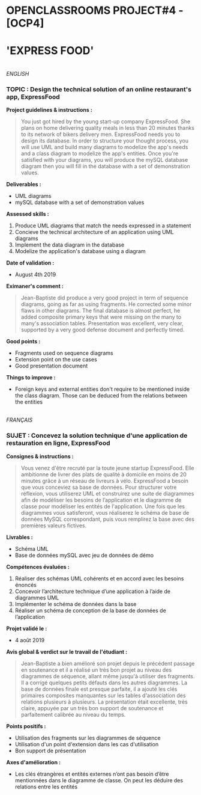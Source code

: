 # OPENCLASSROOMS PROJECT#4 - [OCP4]
# 'EXPRESS FOOD'
\
*ENGLISH*
### TOPIC : Design the technical solution of an online restaurant's app, ExpressFood
**Project guidelines & instructions :**
>You just got hired by the young start-up company ExpressFood. She plans on home delivering quality meals in less than 20 minutes thanks to its network of bikers delivery men. ExpressFood needs you to design its database. In order to structure your thought process, you will use UML and build many diagrams to modelize the app's needs and a class diagram to modelize the app's entities. Once you're satisfied with your diagrams, you will produce the mySQL database diagram then you will fill in the database with a set of demonstration values.

**Deliverables :**
- UML diagrams
- mySQL database with a set of demonstration values

**Assessed skills :**
1. Produce UML diagrams that match the needs expressed in a statement
2. Concieve the technical architecture of an application using UML diagrams
3. Implement the data diagram in the database
4. Modelize the application's database using a diagram

**Date of validation :**
- August 4th 2019

**Eximaner's comment :**
>Jean-Baptiste did produce a very good project in term of sequence diagrams, going as far as using fragments. He corrected some minor flaws in other diagrams. The final database is almost perfect, he added composite primary keys that were missing on the many to many's association tables. Presentation was excellent, very clear, supported by a very good defense document and perfectly timed.

**Good points :**
- Fragments used on sequence diagrams
- Extension point on the use cases
- Good presentation document

**Things to improve :**
- Foreign keys and external entities don't require to be mentioned inside the class diagram. Those can be deduced from the relations between the entities

\
*FRANÇAIS* 
### SUJET : Concevez la solution technique d'une application de restauration en ligne, ExpressFood
**Consignes & instructions :**
>Vous venez d'être recruté par la toute jeune startup ExpressFood. Elle ambitionne de livrer des plats de qualité à domicile en moins de 20 minutes grâce à un réseau de livreurs à vélo. ExpressFood a besoin que vous conceviez sa base de données. Pour structurer votre réflexion, vous utiliserez UML et construirez une suite de diagrammes afin de modéliser les besoins de l’application et le diagramme de classe pour modéliser les entités de l'application. Une fois que les diagrammes vous satisferont, vous réaliserez le schéma de base de données MySQL correspondant, puis vous remplirez la base avec des premières valeurs fictives.

**Livrables :**
- Schéma UML
- Base de données mySQL avec jeu de données de démo

**Compétences évaluées :**
1. Réaliser des schémas UML cohérents et en accord avec les besoins énoncés
2. Concevoir l’architecture technique d’une application à l’aide de diagrammes UML
3. Implémenter le schéma de données dans la base
4. Réaliser un schéma de conception de la base de données de l’application

**Projet validé le :**
- 4 août 2019

**Avis global & verdict sur le travail de l'étudiant :**
>Jean-Baptiste a bien amélioré son projet depuis le précédent passage en soutenance et il a réalisé un très bon projet au niveau des diagrammes de séquence, allant même jusqu'à utiliser des fragments. Il a corrigé quelques petits défauts dans les autres diagrammes. La base de données  finale est presque parfaite, il a ajouté les clés primaires composites manquantes sur les tables d'association des relations plusieurs à plusieurs. La présentation était excellente, très claire, appuyée par un très bon support de soutenance et parfaitement calibrée au niveau du temps.

**Points positifs :**
- Utilisation des fragments sur les diagrammes de séquence
- Utilisation d'un point d'extension dans les cas d'utilisation
- Bon support de présentation

**Axes d'amélioration :**
- Les clés étrangères et entités externes n’ont pas besoin d’être mentionnées dans le diagramme de classe. On peut les déduire des relations entre les entités
